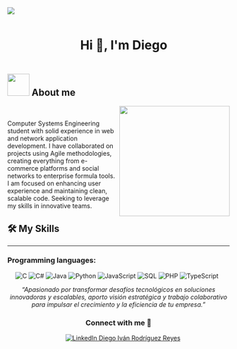 
<!--horizontal divider(gradiant)-->
<img src="https://user-images.githubusercontent.com/73097560/115834477-dbab4500-a447-11eb-908a-139a6edaec5c.gif">

<!--h1 without bottom border-->
<div id="user-content-toc">
  <ul align="center">
    <summary><h1 style="display: inline-block">Hi 👋, I'm Diego</h1></summary>
  </ul>
</div>





## <picture><img src = "https://github.com/7oSkaaa/7oSkaaa/blob/main/Images/about_me.gif?raw=true" width = 50px></picture> About me

<picture> <img align="right" src="https://github.com/7oSkaaa/7oSkaaa/blob/main/Images/Right_Side.gif?raw=true" width = 250px></picture>

<br>


Computer Systems Engineering student with solid experience in web and network application development. I have collaborated on projects using Agile methodologies, creating everything from e-commerce platforms and social networks to enterprise formula tools. I am focused on enhancing user experience and maintaining clean, scalable code. Seeking to leverage my skills in innovative teams.
<br>




  ## 🛠️ My Skills
-------------------
### Programming languages:
&emsp;
![C](https://img.shields.io/badge/C-%23000?style=flat-square&logo=c&logoColor=A8B9CC) ![C#](https://img.shields.io/badge/C%23-%23000?style=flat-square&logo=csharp&logoColor=239120) ![Java](https://img.shields.io/badge/Java-%23000?style=flat-square&logo=java&logoColor=007396) ![Python](https://img.shields.io/badge/Python-%23000?style=flat-square&logo=python&logoColor=3776AB) ![JavaScript](https://img.shields.io/badge/JavaScript-%23000?style=flat-square&logo=javascript&logoColor=F7DF1E) ![SQL](https://img.shields.io/badge/SQL-%23000?style=flat-square&logo=mysql&logoColor=4479A1) ![PHP](https://img.shields.io/badge/PHP-%23000?style=flat-square&logo=php&logoColor=777BB4) ![TypeScript](https://img.shields.io/badge/TypeScript-%23000?style=flat-square&logo=typescript&logoColor=3178C6)






<p align="center">
  <em>“Apasionado por transformar desafíos tecnológicos en soluciones innovadoras y escalables, aporto visión estratégica y trabajo colaborativo para impulsar el crecimiento y la eficiencia de tu empresa.”</em>
</p>




<h3 align="center" >Connect with me 🤝 </h3>

<p align="center">

 <div align="center" class="icons-social" style="margin-left: 10px;">
  <a 
    href="https://linkedin.com/in/diego-iván-rodríguez-reyes-626017247" 
    target="_blank" 
    rel="noopener noreferrer"
  >
    <img 
      src="https://img.icons8.com/doodle/40/000000/linkedin--v2.png" 
      alt="LinkedIn Diego Iván Rodríguez Reyes" 
      style="margin-left: 10px;"
    >
  </a>
</div>


</p>
